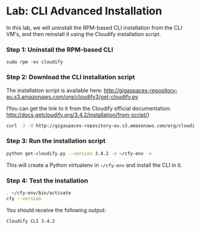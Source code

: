 # Lab: CLI Advanced Installation

In this lab, we will uninstall the RPM-based CLI installation from the CLI VM's, and then reinstall it using the
Cloudify installation script.

### Step 1: Uninstall the RPM-based CLI

```
sudo rpm -ev cloudify
```

### Step 2: Download the CLI installation script

The installation script is available here: http://gigaspaces-repository-eu.s3.amazonaws.com/org/cloudify3/get-cloudify.py

(You can get the link to it from the Cloudify official documentation: http://docs.getcloudify.org/3.4.2/installation/from-script/)

```bash
curl -J -O http://gigaspaces-repository-eu.s3.amazonaws.com/org/cloudify3/get-cloudify.py
```

### Step 3: Run the installation script

```bash
python get-cloudify.py --version 3.4.2 -e ~/cfy-env -v
```

This will create a Python virtualenv in `~/cfy-env` and install the CLI in it.

### Step 4: Test the installation

```bash
. ~/cfy-env/bin/activate
cfy --version
```

You should receive the following output:

```bash
Cloudify CLI 3.4.2
```